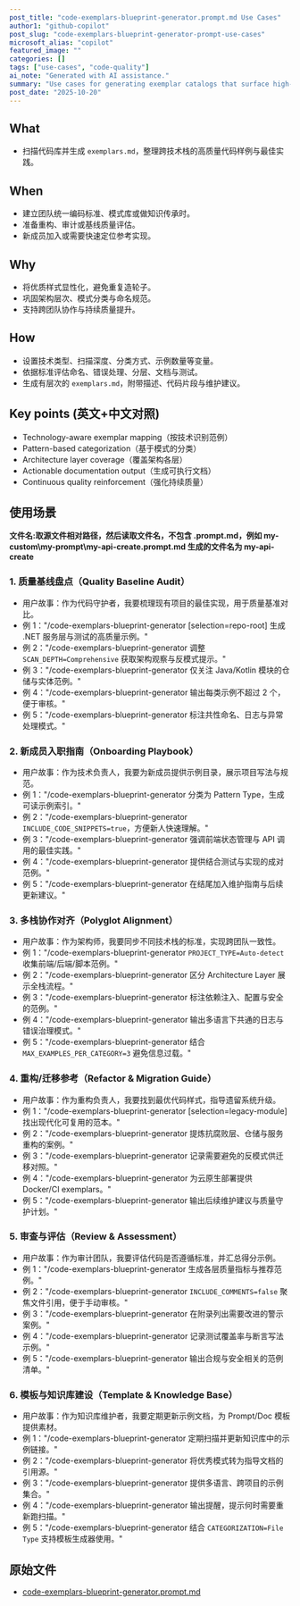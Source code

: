 ```yaml
---
post_title: "code-exemplars-blueprint-generator.prompt.md Use Cases"
author1: "github-copilot"
post_slug: "code-exemplars-blueprint-generator-prompt-use-cases"
microsoft_alias: "copilot"
featured_image: ""
categories: []
tags: ["use-cases", "code-quality"]
ai_note: "Generated with AI assistance."
summary: "Use cases for generating exemplar catalogs that surface high-quality code patterns across diverse tech stacks." 
post_date: "2025-10-20"
---
```


<!-- markdownlint-disable MD041 -->

## What

- 扫描代码库并生成 `exemplars.md`，整理跨技术栈的高质量代码样例与最佳实践。

## When

- 建立团队统一编码标准、模式库或做知识传承时。
- 准备重构、审计或基线质量评估。
- 新成员加入或需要快速定位参考实现。

## Why

- 将优质样式显性化，避免重复造轮子。
- 巩固架构层次、模式分类与命名规范。
- 支持跨团队协作与持续质量提升。

## How

- 设置技术类型、扫描深度、分类方式、示例数量等变量。
- 依据标准评估命名、错误处理、分层、文档与测试。
- 生成有层次的 `exemplars.md`，附带描述、代码片段与维护建议。

## Key points (英文+中文对照)

- Technology-aware exemplar mapping（按技术识别范例）
- Pattern-based categorization（基于模式的分类）
- Architecture layer coverage（覆盖架构各层）
- Actionable documentation output（生成可执行文档）
- Continuous quality reinforcement（强化持续质量）

## 使用场景

**文件名:取源文件相对路径，然后读取文件名，不包含 .prompt.md，例如 my-custom\\my-prompt\\my-api-create.prompt.md 生成的文件名为 my-api-create**

### 1. 质量基线盘点（Quality Baseline Audit）

- 用户故事：作为代码守护者，我要梳理现有项目的最佳实现，用于质量基准对比。
- 例 1："/code-exemplars-blueprint-generator [selection=repo-root] 生成 .NET 服务层与测试的高质量示例。"
- 例 2："/code-exemplars-blueprint-generator 调整 `SCAN_DEPTH=Comprehensive` 获取架构观察与反模式提示。"
- 例 3："/code-exemplars-blueprint-generator 仅关注 Java/Kotlin 模块的仓储与实体范例。"
- 例 4："/code-exemplars-blueprint-generator 输出每类示例不超过 2 个，便于审核。"
- 例 5："/code-exemplars-blueprint-generator 标注共性命名、日志与异常处理模式。"

### 2. 新成员入职指南（Onboarding Playbook）

- 用户故事：作为技术负责人，我要为新成员提供示例目录，展示项目写法与规范。
- 例 1："/code-exemplars-blueprint-generator 分类为 Pattern Type，生成可读示例索引。"
- 例 2："/code-exemplars-blueprint-generator `INCLUDE_CODE_SNIPPETS=true`，方便新人快速理解。"
- 例 3："/code-exemplars-blueprint-generator 强调前端状态管理与 API 调用的最佳实践。"
- 例 4："/code-exemplars-blueprint-generator 提供结合测试与实现的成对范例。"
- 例 5："/code-exemplars-blueprint-generator 在结尾加入维护指南与后续更新建议。"

### 3. 多栈协作对齐（Polyglot Alignment）

- 用户故事：作为架构师，我要同步不同技术栈的标准，实现跨团队一致性。
- 例 1："/code-exemplars-blueprint-generator `PROJECT_TYPE=Auto-detect` 收集前端/后端/脚本范例。"
- 例 2："/code-exemplars-blueprint-generator 区分 Architecture Layer 展示全栈流程。"
- 例 3："/code-exemplars-blueprint-generator 标注依赖注入、配置与安全的范例。"
- 例 4："/code-exemplars-blueprint-generator 输出多语言下共通的日志与错误治理模式。"
- 例 5："/code-exemplars-blueprint-generator 结合 `MAX_EXAMPLES_PER_CATEGORY=3` 避免信息过载。"

### 4. 重构/迁移参考（Refactor & Migration Guide）

- 用户故事：作为重构负责人，我要找到最优代码样式，指导遗留系统升级。
- 例 1："/code-exemplars-blueprint-generator [selection=legacy-module] 找出现代化可复用的范本。"
- 例 2："/code-exemplars-blueprint-generator 提炼抗腐败层、仓储与服务重构的案例。"
- 例 3："/code-exemplars-blueprint-generator 记录需要避免的反模式供迁移对照。"
- 例 4："/code-exemplars-blueprint-generator 为云原生部署提供 Docker/CI exemplars。"
- 例 5："/code-exemplars-blueprint-generator 输出后续维护建议与质量守护计划。"

### 5. 审查与评估（Review & Assessment）

- 用户故事：作为审计团队，我要评估代码是否遵循标准，并汇总得分示例。
- 例 1："/code-exemplars-blueprint-generator 生成各层质量指标与推荐范例。"
- 例 2："/code-exemplars-blueprint-generator `INCLUDE_COMMENTS=false` 聚焦文件引用，便于手动审核。"
- 例 3："/code-exemplars-blueprint-generator 在附录列出需要改进的警示案例。"
- 例 4："/code-exemplars-blueprint-generator 记录测试覆盖率与断言写法示例。"
- 例 5："/code-exemplars-blueprint-generator 输出合规与安全相关的范例清单。"

### 6. 模板与知识库建设（Template & Knowledge Base）

- 用户故事：作为知识库维护者，我要定期更新示例文档，为 Prompt/Doc 模板提供素材。
- 例 1："/code-exemplars-blueprint-generator 定期扫描并更新知识库中的示例链接。"
- 例 2："/code-exemplars-blueprint-generator 将优秀模式转为指导文档的引用源。"
- 例 3："/code-exemplars-blueprint-generator 提供多语言、跨项目的示例集合。"
- 例 4："/code-exemplars-blueprint-generator 输出提醒，提示何时需要重新跑扫描。"
- 例 5："/code-exemplars-blueprint-generator 结合 `CATEGORIZATION=File Type` 支持模板生成器使用。"

## 原始文件

- [code-exemplars-blueprint-generator.prompt.md](../../prompts/code-exemplars-blueprint-generator.prompt.md)
